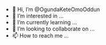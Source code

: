 - 👋 Hi, I’m @OgundaKeteOmoOddun
- 👀 I’m interested in ...
- 🌱 I’m currently learning ...
- 💞️ I’m looking to collaborate on ...
- 📫 How to reach me ...

<!---
OgundaKeteOmoOddun/OgundaKeteOmoOddun is a ✨ special ✨ repository because its `README.md` (this file) appears on your GitHub profile.
You can click the Preview link to take a look at your changes.
--->
